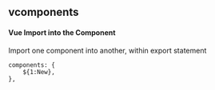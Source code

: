 ## vcomponents
#### Vue Import into the Component
Import one component into another, within export statement
```
components: {
	${1:New},
},
```